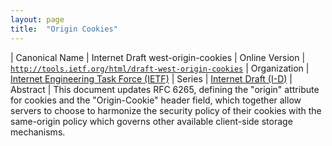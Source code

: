 ```yaml
---
layout: page
title:  "Origin Cookies"
---
```


| Canonical Name | Internet Draft west-origin-cookies
| Online Version | [`http://tools.ietf.org/html/draft-west-origin-cookies`](http://tools.ietf.org/html/draft-west-origin-cookies)
| Organization | [Internet Engineering Task Force (IETF)](..)
| Series | [Internet Draft (I-D)](..)
| Abstract | This document updates RFC 6265, defining the "origin" attribute for cookies and the "Origin-Cookie" header field, which together allow servers to choose to harmonize the security policy of their cookies with the same-origin policy which governs other available client-side storage mechanisms.